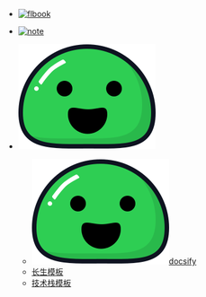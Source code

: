 - [![flbook](img\note.ico ':size=30 flbook')](nav-flbook.md)

- [![note](img\note.ico ':size=30 日常日记')](nav\nav-日常日记.md)

- ![docsify](img\docsify.svg ':size=30 docsify')
    - [![doc](img\docsify.svg ':size=20')docsify](https://docsify.js.org)
    - [长生模板](https://github.com/lavenderGirl/docsify)
    - [技术栈模板](https://github.com/Q-Angelo/Nodejs-Roadmap)

